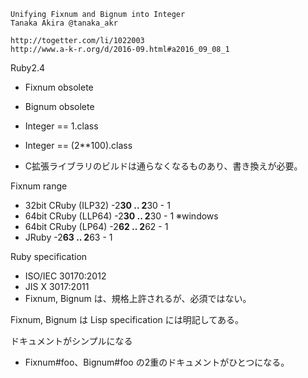 
```
Unifying Fixnum and Bignum into Integer
Tanaka Akira @tanaka_akr

http://togetter.com/li/1022003
http://www.a-k-r.org/d/2016-09.html#a2016_09_08_1
```

Ruby2.4

- Fixnum  obsolete
- Bignum  obsolete
- Integer == 1.class
- Integer == (2**100).class

- C拡張ライブラリのビルドは通らなくなるものあり、書き換えが必要。


Fixnum range

- 32bit CRuby (ILP32) -2**30 .. 2**30 - 1
- 64bit CRuby (LLP64) -2**30 .. 2**30 - 1 ※windows
- 64bit CRuby (LP64)  -2**62 .. 2**62 - 1
- JRuby               -2**63 .. 2**63 - 1


Ruby specification

- ISO/IEC 30170:2012 
- JIS X 3017:2011 
- Fixnum, Bignum は、規格上許されるが、必須ではない。


Fixnum, Bignum は Lisp specification には明記してある。


ドキュメントがシンプルになる

- Fixnum#foo、Bignum#foo の2重のドキュメントがひとつになる。

